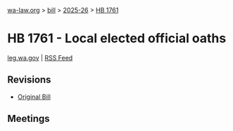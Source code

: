 [wa-law.org](/) > [bill](/bill/) > [2025-26](/bill/2025-26/) > [HB 1761](/bill/2025-26/hb/1761/)

# HB 1761 - Local elected official oaths
[leg.wa.gov](https://app.leg.wa.gov/billsummary?BillNumber=1761&Year=2025&Initiative=false) | [RSS Feed](./rss.xml)

## Revisions
* [Original Bill](1/)

## Meetings